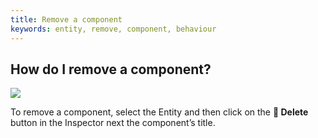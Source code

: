 ```yaml
---
title: Remove a component
keywords: entity, remove, component, behaviour
---
```


## How do I remove a component?

<img src="https://s3-eu-west-1.amazonaws.com/static.playcanvas.com/instructions/remove_component.jpg" />

To remove a component, select the Entity and then click on the **<span class="font-icon">&#58657;</span> Delete** button in the Inspector next the component’s title.
